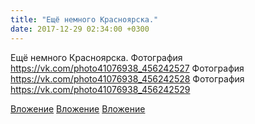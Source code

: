 ```yaml
---
title: "Ещё немного Красноярска."
date: 2017-12-29 02:34:00 +0300
---
```


Ещё немного Красноярска.
Фотография
https://vk.com/photo41076938_456242527
Фотография
https://vk.com/photo41076938_456242528
Фотография
https://vk.com/photo41076938_456242529

[Вложение](https://vk.com/photo41076938_456242527)
[Вложение](https://vk.com/photo41076938_456242528)
[Вложение](https://vk.com/photo41076938_456242529)
